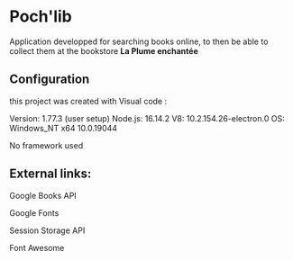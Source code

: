 # Poch'lib
Application developped for searching books online, to then be able to collect them at the bookstore **La Plume enchantée**



## Configuration
this project was created with Visual code :

Version: 1.77.3 (user setup)
Node.js: 16.14.2
V8: 10.2.154.26-electron.0
OS: Windows_NT x64 10.0.19044

No framework used

## External links:

Google Books API

Google Fonts

Session Storage API

Font Awesome
